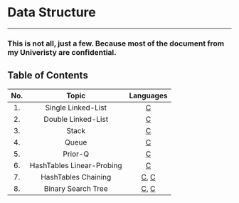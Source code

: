 # Data Structure
---
### This is not all, just a few. Because most of the document from my Univeristy are confidential.

## Table of Contents
|No.|Topic|Languages|
|:-:|:---:|:-------:|
|1.|Single Linked-List|[C](https://github.com/jon-brandy/data-structure/blob/62e9eae110fb273748d0d03135b4ecd18f9b4804/Source-Code/linked-list.cpp)|
|2.|Double Linked-List|[C](https://github.com/jon-brandy/data-structure/blob/62e9eae110fb273748d0d03135b4ecd18f9b4804/Source-Code/double-linked-list.cpp)|
|3.|Stack|[C](https://github.com/jon-brandy/data-structure/blob/62e9eae110fb273748d0d03135b4ecd18f9b4804/Source-Code/stack-queue.cpp)|
|4.|Queue|[C]()|
|5.|Prior-Q|[C](https://github.com/jon-brandy/data-structure/blob/62e9eae110fb273748d0d03135b4ecd18f9b4804/Source-Code/prior-queue.cpp)|
|6.|HashTables Linear-Probing|[C](https://github.com/jon-brandy/data-structure/blob/62e9eae110fb273748d0d03135b4ecd18f9b4804/Source-Code/hashtables-linear-probing.cpp)|
|7.|HashTables Chaining|[C](https://github.com/jon-brandy/data-structure/blob/62e9eae110fb273748d0d03135b4ecd18f9b4804/Source-Code/hashChaining.cpp), [C](https://github.com/jon-brandy/data-structure/blob/e0f9754a14e2eeaf41ace8ff31d146cb3b869f72/Source-Code/another-chain.cpp)|
|8.|Binary Search Tree|[C](https://github.com/jon-brandy/data-structure/blob/e0f9754a14e2eeaf41ace8ff31d146cb3b869f72/Source-Code/binarySearchTree.cpp), [C](https://github.com/jon-brandy/data-structure/blob/e0f9754a14e2eeaf41ace8ff31d146cb3b869f72/Source-Code/another-bst.cpp)|
